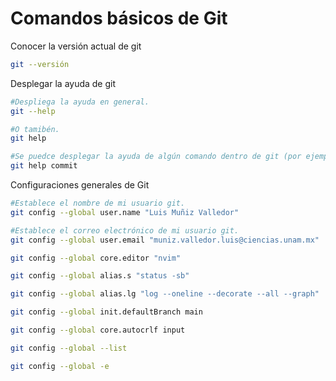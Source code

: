 # Comandos básicos de Git

Conocer la versión actual de git
```zsh
git --versión
```
Desplegar la ayuda de git
```zsh
#Despliega la ayuda en general.
git --help

#O tamibén.
git help

#Se puedce desplegar la ayuda de algún comando dentro de git (por ejemp. commit).
git help commit
```
Configuraciones generales de Git
```zsh
#Establece el nombre de mi usuario git.
git config --global user.name "Luis Muñiz Valledor" 

#Establece el correo electrónico de mi usuario git.
git config --global user.email "muniz.valledor.luis@ciencias.unam.mx"

git config --global core.editor "nvim"

git config --global alias.s "status -sb"

git config --global alias.lg "log --oneline --decorate --all --graph"

git config --global init.defaultBranch main

git config --global core.autocrlf input

git config --global --list 

git config --global -e
```
